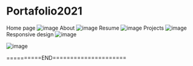 # Portafolio2021



Home page
![image](https://user-images.githubusercontent.com/58798908/133008221-df520b90-1668-4771-bfa7-538a65b8d2e1.png)
About
![image](https://user-images.githubusercontent.com/58798908/133008319-c9758d03-48b0-4710-801a-f91246094991.png)
Resume
![image](https://user-images.githubusercontent.com/58798908/133008305-0922fcf8-3530-490f-b998-5dcce7f6f60a.png)
Projects
![image](https://user-images.githubusercontent.com/58798908/133008347-1dd3df06-61e7-4b0d-ab22-d4bed33e71c1.png)
Responsive design
![image](https://user-images.githubusercontent.com/58798908/133008368-7493a9bd-15b0-4158-9aaa-b315ea266061.png)

![image](https://user-images.githubusercontent.com/58798908/133008410-fdeaec88-666b-4957-ba29-6882845a291d.png)



==========END=====================






